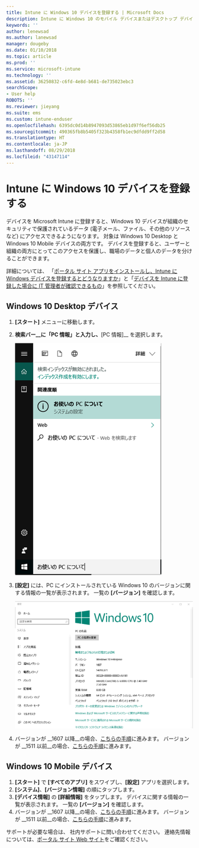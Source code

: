 ```yaml
---
title: Intune に Windows 10 デバイスを登録する | Microsoft Docs
description: Intune に Windows 10 のモバイル デバイスまたはデスクトップ デバイスを登録する方法について説明します
keywords: ''
author: lenewsad
ms.author: lanewsad
manager: dougeby
ms.date: 01/10/2018
ms.topic: article
ms.prod: ''
ms.service: microsoft-intune
ms.technology: ''
ms.assetid: 36250832-c6fd-4e8d-b681-de735023ebc3
searchScope:
- User help
ROBOTS: ''
ms.reviewer: jieyang
ms.suite: ems
ms.custom: intune-enduser
ms.openlocfilehash: 6395dc0d14b8947093d53865eb1d97f6ef56db25
ms.sourcegitcommit: 490365fb8b5405f323b4358fb1ec9dfdd9ff2d58
ms.translationtype: HT
ms.contentlocale: ja-JP
ms.lasthandoff: 08/29/2018
ms.locfileid: "43147114"
---
```

# <a name="enroll-your-windows-10-devices-in-intune"></a>Intune に Windows 10 デバイスを登録する

デバイスを Microsoft Intune に登録すると、Windows 10 デバイスが組織のセキュリティで保護されているデータ (電子メール、ファイル、その他のリソースなど) にアクセスできるようになります。 対象は Windows 10 Desktop と Windows 10 Mobile デバイスの両方です。 デバイスを登録すると、ユーザーと組織の両方にとってこのアクセスを保護し、職場のデータと個人のデータを分けることができます。

詳細については、 「[ポータル サイト アプリをインストールし、Intune に Windows デバイスを登録するとどうなりますか](what-happens-if-you-install-the-company-portal-app-and-enroll-your-device-in-intune-windows.md)」と「[デバイスを Intune に登録した場合に IT 管理者が確認できるもの](what-info-can-your-company-see-when-you-enroll-your-device-in-intune.md)」を参照してください。

## <a name="windows-10-desktop-devices"></a>Windows 10 Desktop デバイス

1. **[スタート]** メニューに移動します。

2. __検索バー__に「PC 情報」と入力し、__[PC 情報]__ を選択します。

   ![PC 情報の検索設定](media/searching_for_about_your_pc.png)

3. __[設定]__ には、PC にインストールされている Windows 10 のバージョンに関する情報の一覧が表示されます。 一覧の __[バージョン]__ を確認します。

   ![Windows 10 Desktop の PC 情報](media/settings_about_pc.png)

4. バージョンが __1607 以降__の場合、[こちらの手順](enroll-your-w10-device-access-work-or-school.md)に進みます。 バージョンが __1511 以前__の場合、[こちらの手順](enroll-your-w10-device-your-account.md)に進みます。

## <a name="windows-10-mobile-devices"></a>Windows 10 Mobile デバイス        

1.  __[スタート]__ で __[すべてのアプリ]__ をスワイプし、__[設定]__ アプリを選択します。        
2.  __[システム]__、__[バージョン情報]__ の順にタップします。       
3.  __[デバイス情報]__ の __[詳細情報]__ をタップします。 デバイスに関する情報の一覧が表示されます。 一覧の __[バージョン]__ を確認します。        
4.  バージョンが __1607 以降__の場合、[こちらの手順](enroll-your-w10-device-access-work-or-school.md)に進みます。 バージョンが __1511 以前__の場合、[こちらの手順](enroll-your-w10-device-your-account.md)に進みます。

サポートが必要な場合は、 社内サポートに問い合わせてください。 連絡先情報については、[ポータル サイト Web サイト](https://go.microsoft.com/fwlink/?linkid=2010980)をご確認ください。
